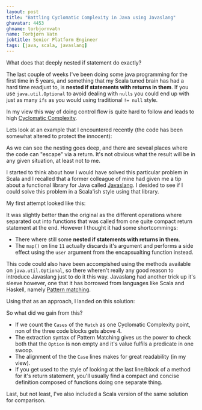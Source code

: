 ```yaml
---
layout: post
title: "Battling Cyclomatic Complexity in Java using Javaslang"
ghavatar: 4453
ghname: torbjornvatn
name: Torbjørn Vatn
jobtitle: Senior Platform Engineer
tags: [java, scala, javaslang]
---
```


<div class="message">
  What does that deeply nested if statement do exactly?
</div>

The last couple of weeks I've been doing some java programming for the first time in 5 years, and something
that my Scala tuned brain has had a hard time readjust to, is **nested if statements with returns in them**. 
If you use `java.util.Optional` to avoid dealing with `nulls` you could end up with just as many `ifs` as you would using 
traditional `!= null` style.

In my view this way of doing control flow is quite hard to follow and leads to high 
[Cyclomatic Complexity](https://en.wikipedia.org/wiki/Cyclomatic_complexity).

Lets look at an example that I encountered recently (the code has been somewhat altered to protect the innocent):

<script src="https://gist.github.com/torbjornvatn/99325d5985ac0c43f3e8.js?file=the_old_ways.java"></script>

As we can see the nesting goes deep, and there are seveal places where the code can "escape" via a return.
It's not obvious what the result will be in any given situation, at least not to me.

I started to think about how I would have solved this particular problem in Scala and I recalled that a former
colleague of mine had given me a tip about a functional library for Java called [Javaslang](http://www.javaslang.io/).
I desided to see if I could solve this problem in a Scala'ish style using that library.

My first attempt looked like this:

<script src="https://gist.github.com/torbjornvatn/99325d5985ac0c43f3e8.js?file=the_slightly_better_way.java"></script>

It was slightly better than the original as the different operations where separated out into functions that was called
from one quite compact return statement at the end. However I thought it had some shortcommings:

- There where still some **nested if statements with returns in them**. 
- The `map()` on line `11` actually discards it's argument and performs a side effect using the `user` argument from the encapsualting
function instead.

This code could also have been accompished using the methods available on `java.util.Optional`, so there wheren't really any good
reason to introduce Javaslang just to do it this way. Javaslang had another trick up it's sleeve however, one that it has 
borrowed from languages like Scala and Haskell, namely [Pattern matching](https://en.wikipedia.org/wiki/Pattern_matching).

Using that as an approach, I landed on this solution:

<script src="https://gist.github.com/torbjornvatn/99325d5985ac0c43f3e8.js?file=the_javaslang_way.java"></script>

So what did we gain from this?

- If we count the `Cases` of the `Match` as one Cyclomatic Complexity point, non of the three code blocks gets above 4.
- The extraction syntax of Pattern Matching gives us the power to check both that the `Option` is non empty and it's 
value fulfils a predicate in one swoop.
- The alignment of the the `Case` lines makes for great readability (in my view).
- If you get used to the style of looking at the last line/block of a method for it's return statement, you'll usually find
a compact and concise definition composed of functions doing one separate thing.

Last, but not least, I've also included a Scala version of the same solution for comparison.

<script src="https://gist.github.com/torbjornvatn/99325d5985ac0c43f3e8.js?file=the_scala_way.scala"></script>



